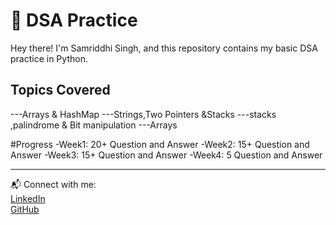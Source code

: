 # 🧠 DSA Practice 

Hey there! I'm Samriddhi Singh, and this repository contains my basic DSA practice in Python.

## Topics Covered
---Arrays & HashMap
---Strings,Two Pointers &Stacks
---stacks ,palindrome & Bit manipulation
---Arrays

#Progress
   -Week1: 20+ Question and Answer
   -Week2: 15+ Question and Answer
   -Week3: 15+ Question and Answer
   -Week4: 5   Question and Answer

---

📬 Connect with me:  
[LinkedIn](https://www.linkedin.com/in/samriddhi-singh-657995371)  
[GitHub](https://github.com/Samriddhi-Singh15)
